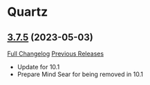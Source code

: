 # Quartz

## [3.7.5](https://github.com/Nevcairiel/Quartz/tree/3.7.5) (2023-05-03)
[Full Changelog](https://github.com/Nevcairiel/Quartz/compare/3.7.4...3.7.5) [Previous Releases](https://github.com/Nevcairiel/Quartz/releases)

- Update for 10.1  
- Prepare Mind Sear for being removed in 10.1  
